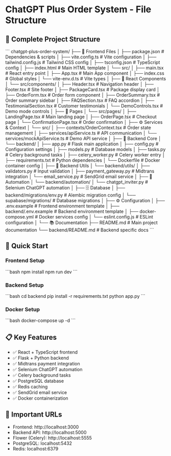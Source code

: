 # ChatGPT Plus Order System - File Structure

## 📁 Complete Project Structure

\`\`\`
chatgpt-plus-order-system/
├── 📄 Frontend Files
│   ├── package.json                 # Dependencies & scripts
│   ├── vite.config.ts              # Vite configuration
│   ├── tailwind.config.js          # Tailwind CSS config
│   ├── tsconfig.json               # TypeScript config
│   ├── index.html                  # Main HTML template
│   └── src/
│       ├── main.tsx                # React entry point
│       ├── App.tsx                 # Main App component
│       ├── index.css               # Global styles
│       └── vite-env.d.ts           # Vite types
│
├── 🎨 React Components
│   └── src/components/
│       ├── Header.tsx              # Navigation header
│       ├── Footer.tsx              # Site footer
│       ├── PackageCard.tsx         # Package display card
│       ├── OrderForm.tsx           # Order form component
│       ├── OrderSummary.tsx        # Order summary sidebar
│       ├── FAQSection.tsx          # FAQ accordion
│       ├── TestimonialSection.tsx  # Customer testimonials
│       └── DemoControls.tsx        # Demo mode controls
│
├── 📄 Pages
│   └── src/pages/
│       ├── LandingPage.tsx         # Main landing page
│       ├── OrderPage.tsx           # Checkout page
│       └── ConfirmationPage.tsx    # Order confirmation
│
├── ⚙️ Services & Context
│   └── src/
│       ├── contexts/OrderContext.tsx    # Order state management
│       ├── services/apiService.ts       # API communication
│       └── services/mockApiService.ts   # Demo API service
│
├── 🐍 Backend Core
│   └── backend/
│       ├── app.py                  # Flask main application
│       ├── config.py               # Configuration settings
│       ├── models.py               # Database models
│       ├── tasks.py                # Celery background tasks
│       ├── celery_worker.py        # Celery worker entry
│       ├── requirements.txt        # Python dependencies
│       └── Dockerfile              # Docker container config
│
├── 🔧 Backend Utils
│   └── backend/utils/
│       ├── validators.py           # Input validation
│       ├── payment_gateway.py      # Midtrans integration
│       └── email_service.py        # SendGrid email service
│
├── 🤖 Automation
│   └── backend/automation/
│       └── chatgpt_inviter.py      # Selenium ChatGPT automation
│
├── 🗄️ Database
│   ├── backend/migrations/env.py   # Alembic migration config
│   └── supabase/migrations/        # Database migrations
│
├── ⚙️ Configuration
│   ├── .env.example               # Frontend environment template
│   ├── backend/.env.example       # Backend environment template
│   ├── docker-compose.yml         # Docker services config
│   └── eslint.config.js           # ESLint configuration
│
└── 📚 Documentation
    ├── README.md                   # Main project documentation
    └── backend/README.md           # Backend specific docs
\`\`\`

## 🚀 Quick Start

### Frontend Setup
\`\`\`bash
npm install
npm run dev
\`\`\`

### Backend Setup
\`\`\`bash
cd backend
pip install -r requirements.txt
python app.py
\`\`\`

### Docker Setup
\`\`\`bash
docker-compose up -d
\`\`\`

## 📋 Key Features

- ✅ React + TypeScript frontend
- ✅ Flask + Python backend
- ✅ Midtrans payment integration
- ✅ Selenium ChatGPT automation
- ✅ Celery background tasks
- ✅ PostgreSQL database
- ✅ Redis caching
- ✅ SendGrid email service
- ✅ Docker containerization

## 🔗 Important URLs

- Frontend: http://localhost:3000
- Backend API: http://localhost:5000
- Flower (Celery): http://localhost:5555
- PostgreSQL: localhost:5432
- Redis: localhost:6379
